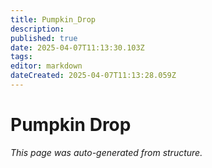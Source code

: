 ```yaml
---
title: Pumpkin_Drop
description: 
published: true
date: 2025-04-07T11:13:30.103Z
tags: 
editor: markdown
dateCreated: 2025-04-07T11:13:28.059Z
---
```


# Pumpkin Drop

*This page was auto-generated from structure.*